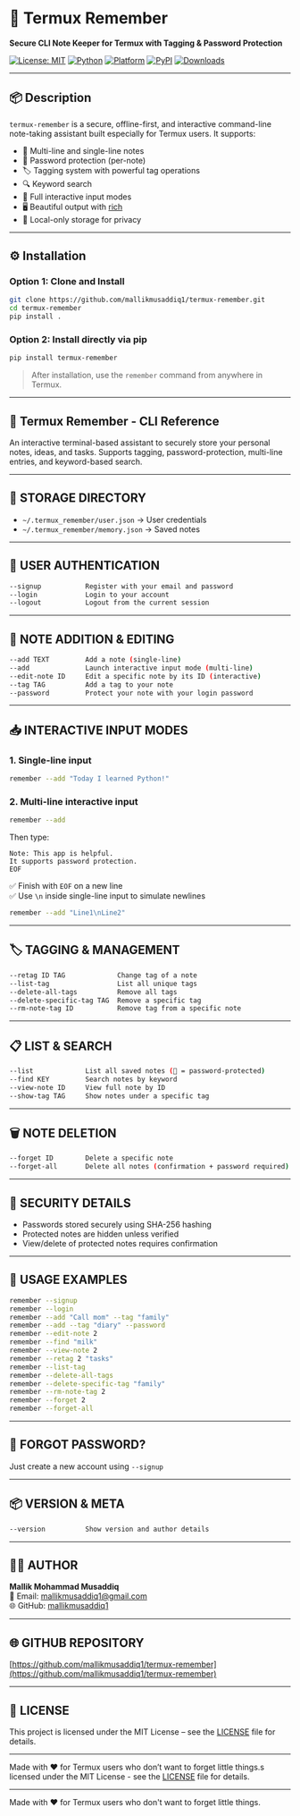 # 🧠 Termux Remember

**Secure CLI Note Keeper for Termux with Tagging & Password Protection**

[![License: MIT](https://img.shields.io/badge/License-MIT-green.svg)](LICENSE)
[![Python](https://img.shields.io/badge/python-3.6%2B-blue)]()
[![Platform](https://img.shields.io/badge/platform-Termux%2FLinux-lightgrey)]()
[![PyPI](https://img.shields.io/pypi/v/termux-remember)](https://pypi.org/project/termux-remember/)
[![Downloads](https://static.pepy.tech/badge/termux-remember)](https://pepy.tech/project/termux-remember)

---

## 📦 Description

`termux-remember` is a secure, offline-first, and interactive command-line note-taking assistant built especially for Termux users. It supports:

- 📝 Multi-line and single-line notes
- 🔐 Password protection (per-note)
- 🏷️ Tagging system with powerful tag operations
- 🔍 Keyword search
- 🧩 Full interactive input modes
- 🖥️ Beautiful output with [rich](https://github.com/Textualize/rich)
- 📂 Local-only storage for privacy

---

## ⚙️ Installation

### Option 1: Clone and Install
```bash
git clone https://github.com/mallikmusaddiq1/termux-remember.git
cd termux-remember
pip install .
```

### Option 2: Install directly via pip
```bash
pip install termux-remember
```

> After installation, use the `remember` command from anywhere in Termux.

---

## 🧠 Termux Remember - CLI Reference

An interactive terminal-based assistant to securely store your personal notes, ideas, and tasks. Supports tagging, password-protection, multi-line entries, and keyword-based search.

---

## 📁 STORAGE DIRECTORY

- `~/.termux_remember/user.json` → User credentials
- `~/.termux_remember/memory.json` → Saved notes

---

## 🔐 USER AUTHENTICATION
```bash
--signup           Register with your email and password
--login            Login to your account
--logout           Logout from the current session
```

---

## 📝 NOTE ADDITION & EDITING
```bash
--add TEXT         Add a note (single-line)
--add              Launch interactive input mode (multi-line)
--edit-note ID     Edit a specific note by its ID (interactive)
--tag TAG          Add a tag to your note
--password         Protect your note with your login password
```

---

## 📥 INTERACTIVE INPUT MODES

### 1. Single-line input
```bash
remember --add "Today I learned Python!"
```

### 2. Multi-line interactive input
```bash
remember --add
```
Then type:
```
Note: This app is helpful.
It supports password protection.
EOF
```
✅ Finish with `EOF` on a new line  
✅ Use `\n` inside single-line input to simulate newlines
```bash
remember --add "Line1\nLine2"
```

---

## 🏷️ TAGGING & MANAGEMENT
```bash
--retag ID TAG             Change tag of a note
--list-tag                 List all unique tags
--delete-all-tags          Remove all tags
--delete-specific-tag TAG  Remove a specific tag
--rm-note-tag ID           Remove tag from a specific note
```

---

## 📋 LIST & SEARCH
```bash
--list             List all saved notes (🔐 = password-protected)
--find KEY         Search notes by keyword
--view-note ID     View full note by ID
--show-tag TAG     Show notes under a specific tag
```

---

## 🗑️ NOTE DELETION
```bash
--forget ID        Delete a specific note
--forget-all       Delete all notes (confirmation + password required)
```

---

## 🔐 SECURITY DETAILS
- Passwords stored securely using SHA-256 hashing
- Protected notes are hidden unless verified
- View/delete of protected notes requires confirmation

---

## 🧪 USAGE EXAMPLES
```bash
remember --signup
remember --login
remember --add "Call mom" --tag "family"
remember --add --tag "diary" --password
remember --edit-note 2
remember --find "milk"
remember --view-note 2
remember --retag 2 "tasks"
remember --list-tag
remember --delete-all-tags
remember --delete-specific-tag "family"
remember --rm-note-tag 2
remember --forget 2
remember --forget-all
```

---

## 🔑 FORGOT PASSWORD?
Just create a new account using `--signup`

---

## 📦 VERSION & META
```bash
--version          Show version and author details
```

---

## 👨‍💻 AUTHOR
**Mallik Mohammad Musaddiq**  
📧 Email: mallikmusaddiq1@gmail.com  
🌐 GitHub: [mallikmusaddiq1](https://github.com/mallikmusaddiq1)

---

## 🌐 GITHUB REPOSITORY
[https://github.com/mallikmusaddiq1/termux-remember](https://github.com/mallikmusaddiq1/termux-remember)

---

## 📄 LICENSE
This project is licensed under the MIT License – see the [LICENSE](LICENSE) file for details.

---

Made with ❤️ for Termux users who don’t want to forget little things.s licensed under the MIT License - see the [LICENSE](LICENSE) file for details.

---

Made with ❤️ for Termux users who don't want to forget little things.
